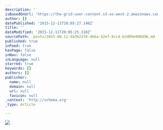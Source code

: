```yaml
---
description: ''
isBasedOnUrl: 'https://the-grid-user-content.s3-us-west-2.amazonaws.com/071b8ba8-de5b-40ff-9278-9618e8d1d09d.jpg'
author: []
datePublished: '2015-12-11T20:05:27.148Z'
title: ''
dateModified: '2015-12-11T20:05:25.310Z'
sourcePath: _posts/2015-08-11-da3623f8-4b6a-42ef-9ccd-b2d09e90849b.md
published: true
inFeed: true
hasPage: false
inNav: false
inLanguage: null
starred: true
keywords: []
authors: []
publisher:
  name: null
  domain: null
  url: null
  favicon: null
_context: 'http://schema.org'
_type: Article

---
```

![](https://the-grid-user-content.s3-us-west-2.amazonaws.com/071b8ba8-de5b-40ff-9278-9618e8d1d09d.jpg)